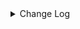 <details><summary> Change Log </summary>

| Change | Commit | Version |
| --- | --- | --- |
|[Feature][S3 File] Make S3 File Connector support multiple table write (#6698)|https://github.com/apache/seatunnel/commit/8f2049b2f1|2.3.6|
|[Refactor][File Connector] Put Multiple Table File API to File Base Module (#6033)|https://github.com/apache/seatunnel/commit/c324d663b4|2.3.4|
|Support using multiple hadoop account (#5903)|https://github.com/apache/seatunnel/commit/d69d88d1aa|2.3.4|
|[Improve][Common] Introduce new error define rule (#5793)|https://github.com/apache/seatunnel/commit/9d1b2582b2|2.3.4|
|[Improve][Connector[File] Optimize files commit order (#5045)|https://github.com/apache/seatunnel/commit/1e18a8c530|2.3.3|
|[BugFix] Fix S3Redshift connector copy file to redshift but file not found bug (#4282)|https://github.com/apache/seatunnel/commit/bcac24ebfc|2.3.1|
|[Fix] [Bug] Fix S3RedShift is not correct with S3 (#4291)|https://github.com/apache/seatunnel/commit/7b72dd95a2|2.3.1|
|Change file type to file_format_type in file source/sink (#4249)|https://github.com/apache/seatunnel/commit/973a2fae3c|2.3.1|
|[Improve][build] Give the maven module a human readable name (#4114)|https://github.com/apache/seatunnel/commit/d7cd601051|2.3.1|
|[Improve][Project] Code format with spotless plugin. (#4101)|https://github.com/apache/seatunnel/commit/a2ab166561|2.3.1|
|[Feature][Connector-V2][File] Optimize filesystem utils (#3749)|https://github.com/apache/seatunnel/commit/ac4e880fb5|2.3.0|
|[Connector][Sink]Support load data to S3 then Copy to Redshift (#3736)|https://github.com/apache/seatunnel/commit/8ef080f200|2.3.0|

</details>
